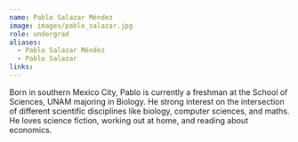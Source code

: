 ```yaml
---
name: Pablo Salazar Méndez
image: images/pablo_salazar.jpg
role: undergrad
aliases:
  - Pablo Salazar Méndez
  - Pablo Salazar
links:
---
```


Born in southern Mexico City, Pablo is currently a freshman at the School of Sciences, UNAM majoring in Biology. He strong interest on the intersection of different scientific disciplines like biology, computer sciences, and maths. He loves science fiction, working out at home, and reading about economics.
